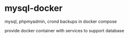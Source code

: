 # mysql-docker
mysql, phpmyadmin, crond backups in docker compose

provide docker container with services to support database
